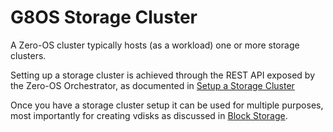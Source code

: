 # G8OS Storage Cluster

A Zero-OS cluster typically hosts (as a workload) one or more storage clusters.

Setting up a storage cluster is achieved through the REST API exposed by the Zero-OS Orchestrator, as documented in [Setup a Storage Cluster](setup.md)

Once you have a storage cluster setup it can be used for multiple purposes, most importantly for creating vdisks as discussed in [Block Storage](/docs/blockstorage/blockstorage.md).
